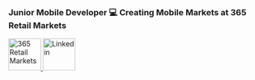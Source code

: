 ### Junior Mobile Developer 💻 Creating Mobile Markets at 365 Retail Markets

<a href="https://365retailmarkets.com">
  <img src="https://365retailmarkets.com/wp-content/uploads/2018/04/websitemenu_365logo-01-1.png" width="64px" height="64px" alt="365 Retail Markets" />
</a>
<a href="https://www.linkedin.com/in/mcajben/">
  <img src="https://content.linkedin.com/content/dam/me/business/en-us/amp/brand-site/v2/bg/LI-Bug.svg.original.svg" width="64px" height="64px" alt="Linkedin" />
</a>
